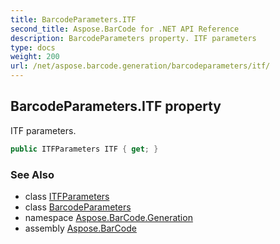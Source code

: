 ```yaml
---
title: BarcodeParameters.ITF
second_title: Aspose.BarCode for .NET API Reference
description: BarcodeParameters property. ITF parameters
type: docs
weight: 200
url: /net/aspose.barcode.generation/barcodeparameters/itf/
---
```

## BarcodeParameters.ITF property

ITF parameters.

```csharp
public ITFParameters ITF { get; }
```

### See Also

* class [ITFParameters](../../itfparameters/)
* class [BarcodeParameters](../)
* namespace [Aspose.BarCode.Generation](../../barcodeparameters/)
* assembly [Aspose.BarCode](../../../)


